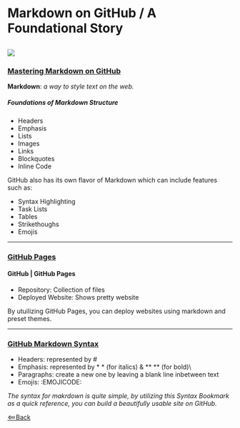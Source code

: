 # Markdown on GitHub / A Foundational Story
![](https://github.githubassets.com/images/modules/site/social-cards/github-social.png)
---
### [Mastering Markdown on GitHub](https://guides.github.com/features/mastering-markdown/0)
**Markdown**: *a way to style text on the web.*
##### Foundations of Markdown Structure
* Headers 
* Emphasis 
* Lists
* Images
* Links
* Blockquotes
* Inline Code

GitHub also has its own flavor of Markdown which can include features such as: 
* Syntax Highlighting
* Task Lists
* Tables
* Strikethoughs
* Emojis 
---
### [GitHub Pages](https://pages.github.com/)

#### GitHub | GitHub Pages
* Repository: Collection of files
* Deployed Website: Shows pretty website

By utuilizing GitHub Pages, you can deploy websites using markdown and preset themes.
    
---
### [GitHub Markdown Syntax](https://docs.github.com/en/github/writing-on-github/basic-writing-and-formatting-syntax)
* Headers: represented by #
* Emphasis: represented by * * (for italics) & ** ** (for bold)\
* Paragraphs: create a new one by leaving a blank line inbetween text
* Emojis: :EMOJICODE:

*The syntax for makrdown is quite simple, by utilizing this Syntax Bookmark as a quick reference, you can build a beautifully usable site on GitHub.*

[<==Back](README.md)
